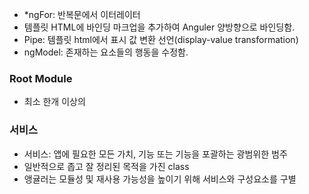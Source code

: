 - *ngFor: 반복문에서 이터레이터 
- 템플릿 HTML에 바인딩 마크업을 추가하여 Anguler 양방향으로 바인딩함. 
- Pipe: 템플릿 html에서 표시 값 변환 선언(display-value transformation)
- ngModel: 존재하는 요소들의 행동을 수정함. 

### Root Module
- 최소 한개 이상의 

### 서비스 

- 서비스: 앱에 필요한 모든 가치, 기능 또는 기능을 포괄하는 광범위한 범주
- 일반적으로 좁고 잘 정리된 목적을 가진 class
- 앵귤러는 모듈성 및 재사용 가능성을 높이기 위해 서비스와 구성요소를 구별 

